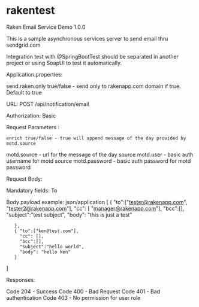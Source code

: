 # rakentest

Raken Email Service Demo 1.0.0

This is a sample asynchronous services server to send email thru sendgrid.com

Integration test with @SpringBootTest should be separated in another project or using SoapUI to test it automatically.

Application.properties:

send.raken.only true/false - send only to rakenapp.com domain if true. Default to true

URL: POST /api/notification/email

Authorization: Basic

Request Parameters :

	enrich true/false - true will append message of the day provided by motd.source
  motd.source - url for the message of the day source
  motd.user - basic auth username for motd source
  motd.password - basic auth password for motd password
  
Request Body:

Mandatory fields: To

Body payload example: json/application
    [
      { "to":["tester@rakenapp.com", "tester2@rakenapp.com"], 
       "cc": [ "manager@rakenapp.com"], 
       "bcc":[], 
       "subject":"test subject", 
       "body": "this is just a test"

       }, 
       { "to":["ken@test.com"], 
         "cc": [], 
         "bcc":[], 
         "subject":"hello world", 
         "body": "hello ken" 
       }

]

Responses:

Code 204 - Success 
Code 400 - Bad Request 
Code 401 - Bad authentication 
Code 403 - No permission for user role
